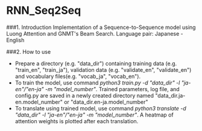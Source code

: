 # RNN_Seq2Seq
###1. Introduction
Implementation of a Sequence-to-Sequence model using Luong Attention and GNMT's Beam Search.
Language pair: Japanese - English

###2. How to use
- Prepare a directory (e.g. "data_dir") containing training data (e.g. "train_en", "train_ja"), validation data (e.g. "validate_en", "validate_en") and vocabulary files(e.g. "vocab_ja", "vocab_en").
- To train the model, use command *python3 train.py -d "data_dir" -l "ja-en"/"en-ja" -m "model_number"*. Trained parameters, log file, and config.py are saved in a newly created directory named "data_dir.ja-en.model_number" or "data_dir.en-ja.model_number"
- To translate using trained model, use command *python3 translate -d "data_dir" -l "ja-en"/"en-ja" -m "model_number"*. A heatmap of attention weights is plotted after each translation.
